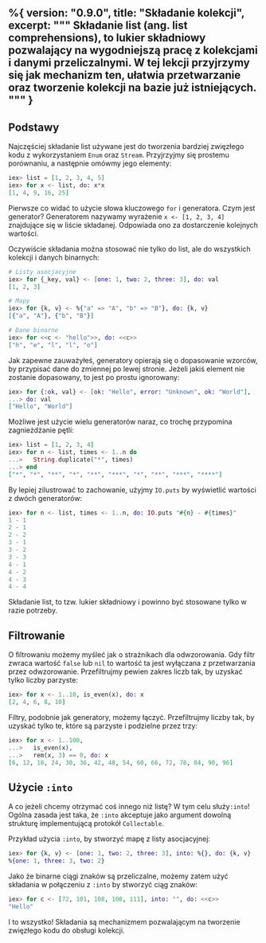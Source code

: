 %{
  version: "0.9.0",
  title: "Składanie kolekcji",
  excerpt: """
  Składanie list (ang. list comprehensions), to lukier składniowy pozwalający na wygodniejszą pracę z kolekcjami i danymi przeliczalnymi. W tej lekcji przyjrzymy się jak mechanizm ten, ułatwia przetwarzanie oraz tworzenie kolekcji na bazie już istniejących.
  """
}
---

## Podstawy

Najczęściej składanie list używane jest do tworzenia bardziej zwięzłego kodu z wykorzystaniem `Enum` oraz `Stream`. Przyjrzyjmy się prostemu porównaniu, a następnie omówmy jego elementy:

```elixir
iex> list = [1, 2, 3, 4, 5]
iex> for x <- list, do: x*x
[1, 4, 9, 16, 25]
```

Pierwsze co widać to użycie słowa kluczowego `for` i generatora. Czym jest generator?  Generatorem nazywamy wyrażenie `x <- [1, 2, 3, 4]` znajdujące się w liście składanej. Odpowiada ono za dostarczenie kolejnych wartości.

Oczywiście składania można stosować nie tylko do list, ale do wszystkich kolekcji i danych binarnych:

```elixir
# Listy asocjacyjne
iex> for {_key, val} <- [one: 1, two: 2, three: 3], do: val
[1, 2, 3]

# Mapy
iex> for {k, v} <- %{"a" => "A", "b" => "B"}, do: {k, v}
[{"a", "A"}, {"b", "B"}]

# Dane binarne
iex> for <<c <- "hello">>, do: <<c>>
["h", "e", "l", "l", "o"]
```

Jak zapewne zauważyłeś, generatory opierają się o dopasowanie wzorców, by przypisać dane do zmiennej po lewej stronie. Jeżeli jakiś element nie zostanie dopasowany, to jest po prostu ignorowany:

```elixir
iex> for {:ok, val} <- [ok: "Hello", error: "Unknown", ok: "World"], 
...> do: val
["Hello", "World"]
```

Możliwe jest użycie wielu generatorów naraz, co trochę przypomina zagnieżdżanie pętli:

```elixir
iex> list = [1, 2, 3, 4]
iex> for n <- list, times <- 1..n do
...>   String.duplicate("*", times)
...> end
["*", "*", "**", "*", "**", "***", "*", "**", "***", "****"]
```

By lepiej zilustrować to zachowanie, użyjmy `IO.puts` by wyświetlić wartości z dwóch generatorów:

```elixir
iex> for n <- list, times <- 1..n, do: IO.puts "#{n} - #{times}"
1 - 1
2 - 1
2 - 2
3 - 1
3 - 2
3 - 3
4 - 1
4 - 2
4 - 3
4 - 4
```

Składanie list, to tzw. lukier składniowy i powinno być stosowane tylko w razie potrzeby.

## Filtrowanie

O filtrowaniu możemy myśleć jak o strażnikach dla odwzorowania. Gdy filtr zwraca wartość `false` lub `nil` to wartość ta jest wyłączana z przetwarzania przez odwzorowanie. Przefiltrujmy pewien zakres liczb tak, by uzyskać tylko liczby  parzyste:

```elixir
iex> for x <- 1..10, is_even(x), do: x
[2, 4, 6, 8, 10]
```

Filtry, podobnie jak generatory, możemy łączyć. Przefiltrujmy liczby tak, by uzyskać tylko te, które są parzyste i podzielne przez trzy:

```elixir
iex> for x <- 1..100,
...>   is_even(x),
...>   rem(x, 3) == 0, do: x
[6, 12, 18, 24, 30, 36, 42, 48, 54, 60, 66, 72, 78, 84, 90, 96]
```

## Użycie `:into`

A co jeżeli chcemy otrzymać coś innego niż listę?  W tym celu służy`:into`! Ogólna zasada jest taka, że `:into` akceptuje jako argument dowolną strukturę implementującą protokół `Collectable`.

Przykład użycia `:into`, by stworzyć mapę z listy asocjacyjnej:

```elixir
iex> for {k, v} <- [one: 1, two: 2, three: 3], into: %{}, do: {k, v}
%{one: 1, three: 3, two: 2}
```

Jako że binarne ciągi znaków są przeliczalne, możemy zatem użyć składania w połączeniu z `:into` by stworzyć ciąg 
znaków:

```elixir
iex> for c <- [72, 101, 108, 108, 111], into: "", do: <<c>>
"Hello"
```

I to wszystko! Składania są mechanizmem pozwalającym na tworzenie zwięzłego kodu do obsługi kolekcji.  
